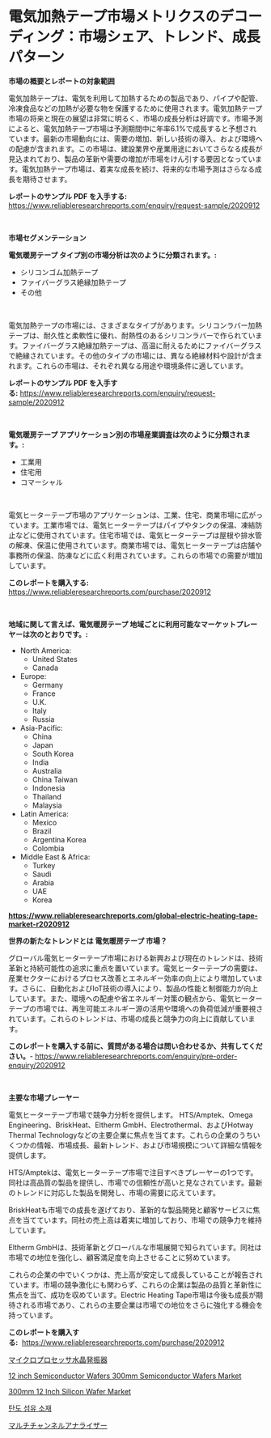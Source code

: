 <p><h1>電気加熱テープ市場メトリクスのデコーディング：市場シェア、トレンド、成長パターン</h1></p><p><strong>市場の概要とレポートの対象範囲</strong></p>
<p><p>電気加熱テープは、電気を利用して加熱するための製品であり、パイプや配管、冷凍食品などの加熱が必要な物を保護するために使用されます。電気加熱テープ市場の将来と現在の展望は非常に明るく、市場の成長分析は好調です。市場予測によると、電気加熱テープ市場は予測期間中に年率6.1%で成長すると予想されています。最新の市場動向には、需要の増加、新しい技術の導入、および環境への配慮が含まれます。この市場は、建設業界や産業用途においてさらなる成長が見込まれており、製品の革新や需要の増加が市場をけん引する要因となっています。電気加熱テープ市場は、着実な成長を続け、将来的な市場予測はさらなる成長を期待させます。</p></p>
<p><strong>レポートのサンプル PDF を入手する:</strong> <a href="https://www.reliableresearchreports.com/enquiry/request-sample/2020912">https://www.reliableresearchreports.com/enquiry/request-sample/2020912</a></p>
<p>&nbsp;</p>
<p><strong>市場セグメンテーション</strong></p>
<p><strong>電気暖房テープ タイプ別の市場分析は次のように分類されます。:</strong></p>
<p><ul><li>シリコンゴム加熱テープ</li><li>ファイバーグラス絶縁加熱テープ</li><li>その他</li></ul></p>
<p>&nbsp;</p>
<p><p>電気加熱テープの市場には、さまざまなタイプがあります。シリコンラバー加熱テープは、耐久性と柔軟性に優れ、耐熱性のあるシリコンラバーで作られています。ファイバーグラス絶縁加熱テープは、高温に耐えるためにファイバーグラスで絶縁されています。その他のタイプの市場には、異なる絶縁材料や設計が含まれます。これらの市場は、それぞれ異なる用途や環境条件に適しています。</p></p>
<p><strong>レポートのサンプル PDF を入手する:</strong>&nbsp;<a href="https://www.reliableresearchreports.com/enquiry/request-sample/2020912">https://www.reliableresearchreports.com/enquiry/request-sample/2020912</a></p>
<p>&nbsp;</p>
<p><strong> 電気暖房テープ アプリケーション別の市場産業調査は次のように分類されます。:</strong></p>
<p><ul><li>工業用</li><li>住宅用</li><li>コマーシャル</li></ul></p>
<p>&nbsp;</p>
<p><p>電気ヒーターテープ市場のアプリケーションは、工業、住宅、商業市場に広がっています。工業市場では、電気ヒーターテープはパイプやタンクの保温、凍結防止などに使用されています。住宅市場では、電気ヒーターテープは屋根や排水管の解凍、保温に使用されています。商業市場では、電気ヒーターテープは店舗や事務所の保温、防凍などに広く利用されています。これらの市場での需要が増加しています。</p></p>
<p><strong>このレポートを購入する:</strong>&nbsp; <a href="https://www.reliableresearchreports.com/purchase/2020912">https://www.reliableresearchreports.com/purchase/2020912</a></p>
<p>&nbsp;</p>
<p><strong>地域に関して言えば、電気暖房テープ 地域ごとに利用可能なマーケットプレーヤーは次のとおりです。:</strong></p>
<p><ul>
    <li>
        North America:
        <ul>
            <li>United States</li>
            <li>Canada</li>
        </ul>
    </li>
    <li>
        Europe:
        <ul>
            <li>Germany</li>
            <li>France</li>
            <li>U.K.</li>
            <li>Italy</li>
            <li>Russia</li>
        </ul>
    </li>
    <li>
        Asia-Pacific:
        <ul>
            <li>China</li>
            <li>Japan</li>
            <li>South Korea</li>
            <li>India</li>
            <li>Australia</li>
            <li>China Taiwan</li>
            <li>Indonesia</li>
            <li>Thailand</li>
            <li>Malaysia</li>
        </ul>
    </li>
    <li>
        Latin America:
        <ul>
            <li>Mexico</li>
            <li>Brazil</li>
            <li>Argentina Korea</li>
            <li>Colombia</li>
        </ul>
    </li>
    <li>
        Middle East & Africa:
        <ul>
            <li>Turkey</li>
            <li>Saudi</li>
            <li>Arabia</li>
            <li>UAE</li>
            <li>Korea</li>
        </ul>
    </li>
    </ul></p>
<p><strong><a href="https://www.reliableresearchreports.com/global-electric-heating-tape-market-r2020912">https://www.reliableresearchreports.com/global-electric-heating-tape-market-r2020912</a></strong>&nbsp;</p>
<p><strong>世界の新たなトレンドとは 電気暖房テープ 市場？</strong></p>
<p><p>グローバル電気ヒーターテープ市場における新興および現在のトレンドは、技術革新と持続可能性の追求に重点を置いています。電気ヒーターテープの需要は、産業セクターにおけるプロセス改善とエネルギー効率の向上により増加しています。さらに、自動化およびIoT技術の導入により、製品の性能と制御能力が向上しています。また、環境への配慮や省エネルギー対策の観点から、電気ヒーターテープの市場では、再生可能エネルギー源の活用や環境への負荷低減が重要視されています。これらのトレンドは、市場の成長と競争力の向上に貢献しています。</p></p>
<p><strong>このレポートを購入する前に、質問がある場合は問い合わせるか、共有してください。</strong>- <a href="https://www.reliableresearchreports.com/enquiry/pre-order-enquiry/2020912">https://www.reliableresearchreports.com/enquiry/pre-order-enquiry/2020912</a></p>
<p>&nbsp;</p>
<p><strong>主要な市場プレーヤー</strong></p>
<p><p>電気ヒーターテープ市場で競争力分析を提供します。 HTS/Amptek、Omega Engineering、BriskHeat、Eltherm GmbH、Electrothermal、およびHotway Thermal Technologyなどの主要企業に焦点を当てます。これらの企業のうちいくつかの情報、市場成長、最新トレンド、および市場規模について詳細な情報を提供します。</p><p>HTS/Amptekは、電気ヒーターテープ市場で注目すべきプレーヤーの1つです。同社は高品質の製品を提供し、市場での信頼性が高いと見なされています。最新のトレンドに対応した製品を開発し、市場の需要に応えています。</p><p>BriskHeatも市場での成長を遂げており、革新的な製品開発と顧客サービスに焦点を当てています。同社の売上高は着実に増加しており、市場での競争力を維持しています。</p><p>Eltherm GmbHは、技術革新とグローバルな市場展開で知られています。同社は市場での地位を強化し、顧客満足度を向上させることに努めています。</p><p>これらの企業の中でいくつかは、売上高が安定して成長していることが報告されています。市場の競争激化にも関わらず、これらの企業は製品の品質と革新性に焦点を当て、成功を収めています。Electric Heating Tape市場は今後も成長が期待される市場であり、これらの主要企業は市場での地位をさらに強化する機会を持っています。</p></p>
<p><strong>このレポートを購入する:</strong>&nbsp;&nbsp;<a href="https://www.reliableresearchreports.com/purchase/2020912">https://www.reliableresearchreports.com/purchase/2020912</a></p>
<p><p><a href="https://github.com/RandallRunte2023/Market-Research-Report-List-1/blob/main/994551677823.md">マイクロプロセッサ水晶発振器</a></p><p><a href="https://github.com/lataunyatinikmelvin59ilbd0dv/Market-Research-Report-List-2/blob/main/12-inch-semiconductor-wafers-300mm-semiconductor-wafers-market.md">12 inch Semiconductor Wafers 300mm Semiconductor Wafers Market</a></p><p><a href="https://github.com/SheilaBruen2023/Market-Research-Report-List-1/blob/main/300mm-12-inch-silicon-wafer-market.md">300mm 12 Inch Silicon Wafer Market</a></p><p><a href="https://medium.com/@stanleylyittle554467/%ED%8F%AC%EC%A7%B1-%EC%84%AC%EC%9C%A0-%EC%86%8C%EC%9E%AC-%EC%8B%9C%EC%9E%A5-2031%EB%85%84%EA%B9%8C%EC%A7%80%EC%9D%98-%EC%B6%94%EC%84%B8-%EC%98%88%EC%B8%A1-%EB%B0%8F-%EA%B2%BD%EC%9F%81-%EB%B6%84%EC%84%9D-692d2e068fda">탄도 섬유 소재</a></p><p><a href="https://github.com/TerrellConn/Market-Research-Report-List-1/blob/main/364541277822.md">マルチチャンネルアナライザー</a></p></p>